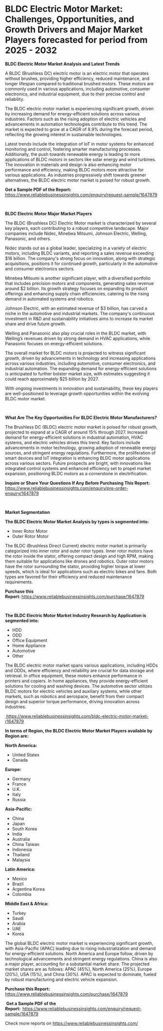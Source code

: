 <p><h1>BLDC Electric Motor Market: Challenges, Opportunities, and Growth Drivers and Major Market Players forecasted for period from 2025 - 2032</h1></p><p><strong>BLDC Electric Motor Market Analysis and Latest Trends</strong></p>
<p><p>A BLDC (Brushless DC) electric motor is an electric motor that operates without brushes, providing higher efficiency, reduced maintenance, and longer lifespan compared to traditional brushed motors. These motors are commonly used in various applications, including automotive, consumer electronics, and industrial equipment, due to their precise control and reliability.</p><p>The BLDC electric motor market is experiencing significant growth, driven by increasing demand for energy-efficient solutions across various industries. Factors such as the rising adoption of electric vehicles and advancements in automation technologies contribute to this trend. The market is expected to grow at a CAGR of 8.9% during the forecast period, reflecting the growing interest in sustainable technologies.</p><p>Latest trends include the integration of IoT in motor systems for enhanced monitoring and control, fostering smarter manufacturing processes. Additionally, the push towards renewable energy is leading to more applications of BLDC motors in sectors like solar energy and wind turbines. The innovation in materials and design is also enhancing motor performance and efficiency, making BLDC motors more attractive for various applications. As industries progressively shift towards greener alternatives, the BLDC electric motor market is poised for robust growth.</p></p>
<p><strong>Get a Sample PDF of the Report:&nbsp;</strong> <a href="https://www.reliablebusinessinsights.com/enquiry/request-sample/1647879?utm_campaign=3298&utm_medium=2&utm_source=Github&utm_content=ia&utm_term=05042025&utm_id=bldc-electric-motor">https://www.reliablebusinessinsights.com/enquiry/request-sample/1647879</a></p>
<p>&nbsp;</p>
<p><strong>BLDC Electric Motor Major Market Players</strong></p>
<p><p>The BLDC (Brushless DC) Electric Motor market is characterized by several key players, each contributing to a robust competitive landscape. Major companies include Nidec, Minebea Mitsumi, Johnson Electric, Welling, Panasonic, and others. </p><p>Nidec stands out as a global leader, specializing in a variety of electric motors, including BLDC variants, and reporting a sales revenue exceeding $16 billion. The company's strong focus on innovation, along with strategic acquisitions, positions it for continued growth, particularly in the automotive and consumer electronics sectors.</p><p>Minebea Mitsumi is another significant player, with a diversified portfolio that includes precision motors and components, generating sales revenue around $2 billion. Its growth strategy focuses on expanding its product offerings and enhancing supply chain efficiencies, catering to the rising demand in automated systems and robotics.</p><p>Johnson Electric, with an estimated revenue of $3 billion, has carved a niche in the automotive and industrial markets. The company's continuous investment in R&D and sustainability initiatives aims to increase its market share and drive future growth. </p><p>Welling and Panasonic also play crucial roles in the BLDC market, with Welling’s revenues driven by strong demand in HVAC applications, while Panasonic focuses on energy-efficient solutions.</p><p>The overall market for BLDC motors is projected to witness significant growth, driven by advancements in technology and increasing applications across various industries, including automotive, consumer electronics, and industrial automation. The expanding demand for energy-efficient solutions is anticipated to further bolster market size, with estimates suggesting it could reach approximately $25 billion by 2027. </p><p>With ongoing investments in innovation and sustainability, these key players are well-positioned to leverage growth opportunities within the evolving BLDC motor market.</p></p>
<p>&nbsp;</p>
<p><strong>What Are The Key Opportunities For BLDC Electric Motor Manufacturers?</strong></p>
<p><p>The Brushless DC (BLDC) electric motor market is poised for robust growth, projected to expand at a CAGR of around 15% through 2027. Increased demand for energy-efficient solutions in industrial automation, HVAC systems, and electric vehicles drives this trend. Key factors include advancements in motor technology, growing adoption of renewable energy sources, and stringent energy regulations. Furthermore, the proliferation of smart devices and IoT integration is enhancing BLDC motor applications across various sectors. Future prospects are bright, with innovations like integrated control systems and enhanced efficiency set to propel market expansion, positioning BLDC motors as a cornerstone in electrification.</p></p>
<p><strong>Inquire or Share Your Questions If Any Before Purchasing This Report:</strong> <a href="https://www.reliablebusinessinsights.com/enquiry/pre-order-enquiry/1647879?utm_campaign=3298&utm_medium=2&utm_source=Github&utm_content=ia&utm_term=05042025&utm_id=bldc-electric-motor">https://www.reliablebusinessinsights.com/enquiry/pre-order-enquiry/1647879</a></p>
<p>&nbsp;</p>
<p><strong>Market Segmentation</strong></p>
<p><strong>The BLDC Electric Motor Market Analysis by types is segmented into:</strong></p>
<p><ul><li>Inner Rotor Motor</li><li>Outer Rotor Motor</li></ul></p>
<p><p>The BLDC (Brushless Direct Current) electric motor market is primarily categorized into inner rotor and outer rotor types. Inner rotor motors have the rotor inside the stator, offering compact design and high RPM, making them suitable for applications like drones and robotics. Outer rotor motors have the rotor surrounding the stator, providing higher torque at lower speeds, which is ideal for applications such as electric bikes and fans. Both types are favored for their efficiency and reduced maintenance requirements.</p></p>
<p><strong>Purchase this Report:&nbsp;</strong><a href="https://www.reliablebusinessinsights.com/purchase/1647879?utm_campaign=3298&utm_medium=2&utm_source=Github&utm_content=ia&utm_term=05042025&utm_id=bldc-electric-motor">https://www.reliablebusinessinsights.com/purchase/1647879</a></p>
<p>&nbsp;</p>
<p><strong>The BLDC Electric Motor Market Industry Research by Application is segmented into:</strong></p>
<p><ul><li>HDD</li><li>ODD</li><li>Office Equipment</li><li>Home Appliance</li><li>Automotive</li><li>Other</li></ul></p>
<p><p>The BLDC electric motor market spans various applications, including HDDs and ODDs, where efficiency and reliability are crucial for data storage and retrieval. In office equipment, these motors enhance performance in printers and copiers. In home appliances, they provide energy-efficient solutions for cooling and washing devices. The automotive sector utilizes BLDC motors for electric vehicles and auxiliary systems, while other markets, such as robotics and aerospace, benefit from their compact design and superior torque performance, driving innovation across industries.</p></p>
<p><a href="https://www.reliablebusinessinsights.com/bldc-electric-motor-market-r1647879?utm_campaign=3298&utm_medium=2&utm_source=Github&utm_content=ia&utm_term=05042025&utm_id=bldc-electric-motor">&nbsp;https://www.reliablebusinessinsights.com/bldc-electric-motor-market-r1647879</a></p>
<p><strong>In terms of Region, the BLDC Electric Motor Market Players available by Region are:</strong></p>
<p>
    <p> <strong> North America: </strong>
        <ul>
            <li>United States</li>
            <li>Canada</li>
        </ul>
        </p> 
    <p> <strong> Europe: </strong>
        <ul>
            <li>Germany</li>
            <li>France</li>
            <li>U.K.</li>
            <li>Italy</li>
            <li>Russia</li>
        </ul>
        </p> 
    <p> <strong> Asia-Pacific: </strong>
        <ul>
            <li>China</li>
            <li>Japan</li>
            <li>South Korea</li>
            <li>India</li>
            <li>Australia</li>
            <li>China Taiwan</li>
            <li>Indonesia</li>
            <li>Thailand</li>
            <li>Malaysia</li>
        </ul>
        </p> 
    <p> <strong> Latin America: </strong>
        <ul>
            <li>Mexico</li>
            <li>Brazil</li>
            <li>Argentina Korea</li>
            <li>Colombia</li>
        </ul>
        </p> 
    <p> <strong> Middle East & Africa: </strong>
        <ul>
            <li>Turkey</li>
            <li>Saudi</li>
            <li>Arabia</li>
            <li>UAE</li>
            <li>Korea</li>
        </ul>
    </p>
    </p>
<p><p>The global BLDC electric motor market is experiencing significant growth, with Asia-Pacific (APAC) leading due to rising industrialization and demand for energy-efficient solutions. North America and Europe follow, driven by technological advancements and stringent energy regulations. China is also a major player, accounting for a substantial market share. The projected market shares are as follows: APAC (45%), North America (25%), Europe (20%), USA (15%), and China (30%). APAC is expected to dominate, fueled by robust manufacturing and electric vehicle expansion.</p></p>
<p><strong>Purchase this Report: </strong><a href="https://www.reliablebusinessinsights.com/purchase/1647879?utm_campaign=3298&utm_medium=2&utm_source=Github&utm_content=ia&utm_term=05042025&utm_id=bldc-electric-motor">https://www.reliablebusinessinsights.com/purchase/1647879</a></p>
<p>&nbsp;<strong>Get a Sample PDF of the Report:&nbsp;&nbsp;</strong><a href="https://www.reliablebusinessinsights.com/enquiry/request-sample/1647879?utm_campaign=3298&utm_medium=2&utm_source=Github&utm_content=ia&utm_term=05042025&utm_id=bldc-electric-motor">https://www.reliablebusinessinsights.com/enquiry/request-sample/1647879</a></p>
<p><strong></strong></p>
<p>Check more reports on <a href="https://www.reliablebusinessinsights.com/?utm_campaign=3298&utm_medium=2&utm_source=Github&utm_content=ia&utm_term=05042025&utm_id=bldc-electric-motor">https://www.reliablebusinessinsights.com/</a></p>